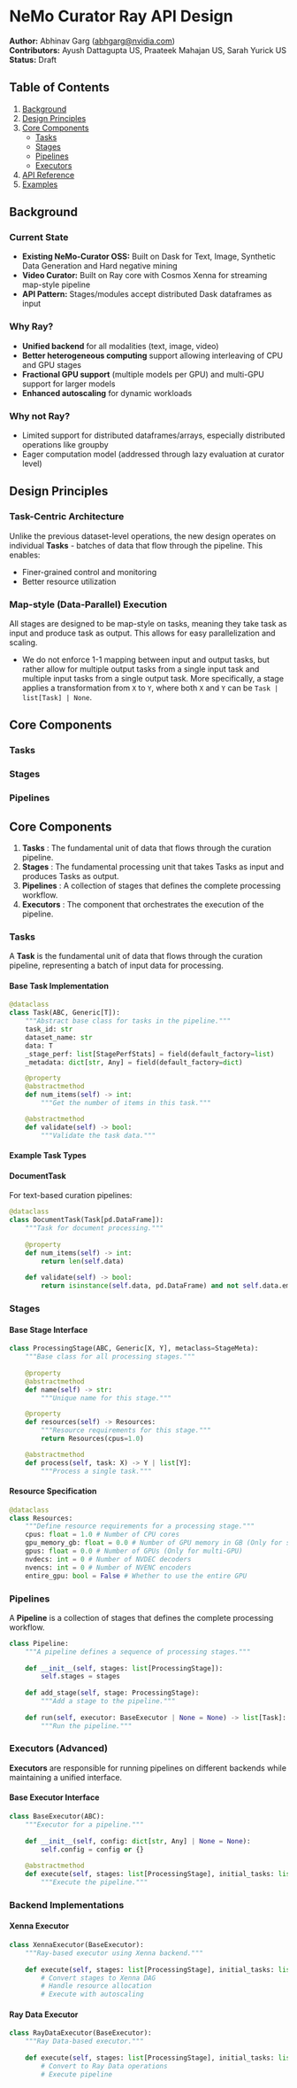 # NeMo Curator Ray API Design

**Author:** Abhinav Garg (abhgarg@nvidia.com)  
**Contributors:** Ayush Dattagupta US, Praateek Mahajan US, Sarah Yurick US  
**Status:** Draft

## Table of Contents

1. [Background](#background)
2. [Design Principles](#design-principles)
3. [Core Components](#core-components)
   - [Tasks](#tasks)
   - [Stages](#stages)
   - [Pipelines](#pipelines)
   - [Executors](#executors)
4. [API Reference](#api-reference)
5. [Examples](#examples)

## Background

### Current State
- **Existing NeMo-Curator OSS:** Built on Dask for Text, Image, Synthetic Data Generation and Hard negative mining
- **Video Curator:** Built on Ray core with Cosmos Xenna for streaming map-style pipeline
- **API Pattern:** Stages/modules accept distributed Dask dataframes as input

### Why Ray?
- **Unified backend** for all modalities (text, image, video)
- **Better heterogeneous computing** support allowing interleaving of CPU and GPU stages  
- **Fractional GPU support** (multiple models per GPU) and multi-GPU support for larger models
- **Enhanced autoscaling** for dynamic workloads

### Why not Ray?
- Limited support for distributed dataframes/arrays, especially distributed operations like groupby
- Eager computation model (addressed through lazy evaluation at curator level)

## Design Principles

### Task-Centric Architecture
Unlike the previous dataset-level operations, the new design operates on individual **Tasks** - batches of data that flow through the pipeline. This enables:
- Finer-grained control and monitoring
- Better resource utilization

### Map-style (Data-Parallel) Execution
All stages are designed to be map-style on tasks, meaning they take task as input and produce task as output. This allows for easy parallelization and scaling.
- We do not enforce 1-1 mapping between input and output tasks, but rather allow for multiple output tasks from a single input task and multiple input tasks from a single output task. More specifically, a stage applies a transformation from `X` to `Y`, where both `X` and `Y` can be `Task | list[Task] | None`.


## Core Components

### Tasks


### Stages

### Pipelines
## Core Components

1. **Tasks** : The fundamental unit of data that flows through the curation pipeline.
2. **Stages** : The fundamental processing unit that takes Tasks as input and produces Tasks as output.
3. **Pipelines** : A collection of stages that defines the complete processing workflow.
4. **Executors** : The component that orchestrates the execution of the pipeline.

### Tasks

A **Task** is the fundamental unit of data that flows through the curation pipeline, representing a batch of input data for processing.

#### Base Task Implementation

```python
@dataclass
class Task(ABC, Generic[T]):
    """Abstract base class for tasks in the pipeline."""
    task_id: str
    dataset_name: str
    data: T
    _stage_perf: list[StagePerfStats] = field(default_factory=list)
    _metadata: dict[str, Any] = field(default_factory=dict)

    @property
    @abstractmethod
    def num_items(self) -> int:
        """Get the number of items in this task."""

    @abstractmethod
    def validate(self) -> bool:
        """Validate the task data."""
```

#### Example Task Types

#### DocumentTask
For text-based curation pipelines:

```python
@dataclass
class DocumentTask(Task[pd.DataFrame]):
    """Task for document processing."""
    
    @property
    def num_items(self) -> int:
        return len(self.data)
    
    def validate(self) -> bool:
        return isinstance(self.data, pd.DataFrame) and not self.data.empty
```


### Stages


#### Base Stage Interface

```python
class ProcessingStage(ABC, Generic[X, Y], metaclass=StageMeta):
    """Base class for all processing stages."""
    
    @property
    @abstractmethod
    def name(self) -> str:
        """Unique name for this stage."""

    @property
    def resources(self) -> Resources:
        """Resource requirements for this stage."""
        return Resources(cpus=1.0)

    @abstractmethod
    def process(self, task: X) -> Y | list[Y]:
        """Process a single task."""
```

#### Resource Specification

```python
@dataclass
class Resources:
    """Define resource requirements for a processing stage."""
    cpus: float = 1.0 # Number of CPU cores
    gpu_memory_gb: float = 0.0 # Number of GPU memory in GB (Only for single GPU)
    gpus: float = 0.0 # Number of GPUs (Only for multi-GPU)
    nvdecs: int = 0 # Number of NVDEC decoders
    nvencs: int = 0 # Number of NVENC encoders
    entire_gpu: bool = False # Whether to use the entire GPU
```

### Pipelines

A **Pipeline** is a collection of stages that defines the complete processing workflow.

```python
class Pipeline:
    """A pipeline defines a sequence of processing stages."""
    
    def __init__(self, stages: list[ProcessingStage]):
        self.stages = stages
    
    def add_stage(self, stage: ProcessingStage):
        """Add a stage to the pipeline."""
    
    def run(self, executor: BaseExecutor | None = None) -> list[Task]:
        """Run the pipeline."""
```

### Executors (Advanced)

**Executors** are responsible for running pipelines on different backends while maintaining a unified interface.

#### Base Executor Interface

```python
class BaseExecutor(ABC):
    """Executor for a pipeline."""
    
    def __init__(self, config: dict[str, Any] | None = None):
        self.config = config or {}
    
    @abstractmethod
    def execute(self, stages: list[ProcessingStage], initial_tasks: list[Task] | None = None) -> None:
        """Execute the pipeline."""
```

### Backend Implementations

#### Xenna Executor
```python
class XennaExecutor(BaseExecutor):
    """Ray-based executor using Xenna backend."""
    
    def execute(self, stages: list[ProcessingStage], initial_tasks: list[Task] | None = None) -> None:
        # Convert stages to Xenna DAG
        # Handle resource allocation
        # Execute with autoscaling
```

#### Ray Data Executor  
```python
class RayDataExecutor(BaseExecutor):
    """Ray Data-based executor."""
    
    def execute(self, stages: list[ProcessingStage], initial_tasks: list[Task] | None = None) -> None:
        # Convert to Ray Data operations
        # Execute pipeline
```